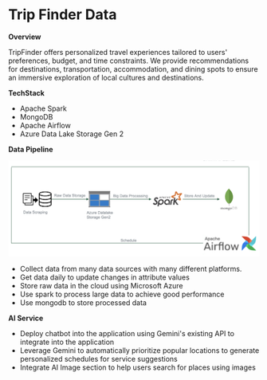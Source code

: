 # Trip Finder Data
**Overview**

TripFinder offers personalized travel experiences tailored to users' preferences, budget, and time constraints. We provide recommendations for destinations, transportation, accommodation, and dining spots to ensure an immersive exploration of local cultures and destinations.

**TechStack**

- Apache Spark
- MongoDB
- Apache Airflow
- Azure Data Lake Storage Gen 2

**Data Pipeline**

![alt text](image.png)
- Collect data from many data sources with many different platforms.
- Get data daily to update changes in attribute values
- Store raw data in the cloud using Microsoft Azure
- Use spark to process large data to achieve good performance
- Use mongodb to store processed data

**AI Service**

- Deploy chatbot into the application using Gemini's existing API to integrate into the application
- Leverage Gemini to automatically prioritize popular locations to generate personalized schedules for service suggestions
- Integrate AI Image section to help users search for places using images
